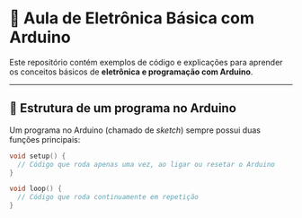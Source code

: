 
# 🔌 Aula de Eletrônica Básica com Arduino  

Este repositório contém exemplos de código e explicações para aprender os conceitos básicos de **eletrônica e programação com Arduino**.  

---

## 📖 Estrutura de um programa no Arduino  

Um programa no Arduino (chamado de *sketch*) sempre possui duas funções principais:  

```cpp
void setup() {
  // Código que roda apenas uma vez, ao ligar ou resetar o Arduino
}

void loop() {
  // Código que roda continuamente em repetição
}
